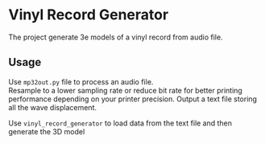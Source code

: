 # Vinyl Record Generator

The project generate 3e models of a vinyl record from audio file.

## Usage

Use `mp32out.py` file to process an audio file.  
Resample to a lower sampling rate or reduce bit rate for better printing performance depending on your printer precision.
Output a text file storing all the wave displacement.

Use `vinyl_record_generator` to load data from the text file and then generate the 3D model
